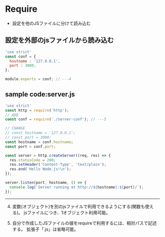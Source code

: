 # Require

* 設定を他のJSファイルに分けて読み込む

## 設定を外部のjsファイルから読み込む
  ```JavaScript
  'use strict'
  const conf = {
    hostname : '127.0.0.1',
    port : 3000,
  };

  module.exports = conf; // ---4
  ```

## sample code:server.js
  ```JavaScript
  'use strict'
  const http = require('http');
  // ADD
  const conf = require('./server-conf'); // ---5

  // CHANGE
  // const hostname = '127.0.0.1';
  // const port = 3000;
  const hostname = conf.hostname;
  const port = conf.port;

  const server = http.createServer((req, res) => {
    res.statusCode = 200;
    res.setHeader('Content-Type', 'text/plain');
    res.end('Hello Node.js!\n');
  });

  server.listen(port, hostname, () => {
    console.log(`Server running at http://${hostname}:${port}/`);
  });
  ```

---

4. 変数(オブジェクト)を別のjsファイルで利用できるようにする(関数も使える)。
  jsファイルにつき、1オブジェクト利用可能。

5. 自分で作成したJSファイルの値をrequireで利用するには、相対パスで記述する。
   拡張子「.js」は省略可能。
